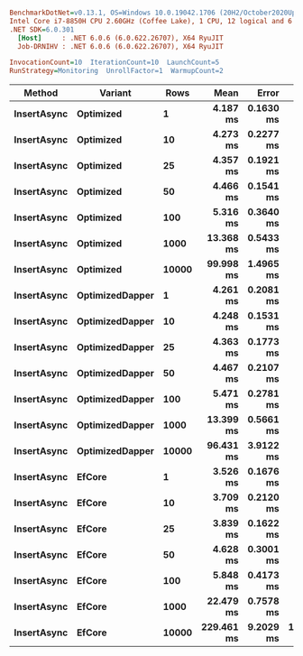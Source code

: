 ``` ini

BenchmarkDotNet=v0.13.1, OS=Windows 10.0.19042.1706 (20H2/October2020Update)
Intel Core i7-8850H CPU 2.60GHz (Coffee Lake), 1 CPU, 12 logical and 6 physical cores
.NET SDK=6.0.301
  [Host]     : .NET 6.0.6 (6.0.622.26707), X64 RyuJIT
  Job-DRNIHV : .NET 6.0.6 (6.0.622.26707), X64 RyuJIT

InvocationCount=10  IterationCount=10  LaunchCount=5  
RunStrategy=Monitoring  UnrollFactor=1  WarmupCount=2  

```
|      Method |         Variant |  Rows |       Mean |     Error |     StdDev |        Min |        Max |     Median |
|------------ |---------------- |------ |-----------:|----------:|-----------:|-----------:|-----------:|-----------:|
| **InsertAsync** |       **Optimized** |     **1** |   **4.187 ms** | **0.1630 ms** |  **0.3293 ms** |   **3.639 ms** |   **5.269 ms** |   **4.126 ms** |
| **InsertAsync** |       **Optimized** |    **10** |   **4.273 ms** | **0.2277 ms** |  **0.4600 ms** |   **3.666 ms** |   **5.929 ms** |   **4.164 ms** |
| **InsertAsync** |       **Optimized** |    **25** |   **4.357 ms** | **0.1921 ms** |  **0.3881 ms** |   **3.664 ms** |   **5.777 ms** |   **4.273 ms** |
| **InsertAsync** |       **Optimized** |    **50** |   **4.466 ms** | **0.1541 ms** |  **0.3113 ms** |   **3.938 ms** |   **5.452 ms** |   **4.450 ms** |
| **InsertAsync** |       **Optimized** |   **100** |   **5.316 ms** | **0.3640 ms** |  **0.7353 ms** |   **4.412 ms** |   **7.464 ms** |   **5.041 ms** |
| **InsertAsync** |       **Optimized** |  **1000** |  **13.368 ms** | **0.5433 ms** |  **1.0976 ms** |  **11.193 ms** |  **17.735 ms** |  **13.325 ms** |
| **InsertAsync** |       **Optimized** | **10000** |  **99.998 ms** | **1.4965 ms** |  **3.0230 ms** |  **94.210 ms** | **106.882 ms** |  **99.966 ms** |
| **InsertAsync** | **OptimizedDapper** |     **1** |   **4.261 ms** | **0.2081 ms** |  **0.4204 ms** |   **3.605 ms** |   **6.016 ms** |   **4.183 ms** |
| **InsertAsync** | **OptimizedDapper** |    **10** |   **4.248 ms** | **0.1531 ms** |  **0.3092 ms** |   **3.765 ms** |   **4.945 ms** |   **4.216 ms** |
| **InsertAsync** | **OptimizedDapper** |    **25** |   **4.363 ms** | **0.1773 ms** |  **0.3581 ms** |   **3.828 ms** |   **5.295 ms** |   **4.299 ms** |
| **InsertAsync** | **OptimizedDapper** |    **50** |   **4.467 ms** | **0.2107 ms** |  **0.4256 ms** |   **3.928 ms** |   **5.730 ms** |   **4.345 ms** |
| **InsertAsync** | **OptimizedDapper** |   **100** |   **5.471 ms** | **0.2781 ms** |  **0.5618 ms** |   **4.503 ms** |   **7.063 ms** |   **5.420 ms** |
| **InsertAsync** | **OptimizedDapper** |  **1000** |  **13.399 ms** | **0.5661 ms** |  **1.1435 ms** |  **11.727 ms** |  **17.230 ms** |  **13.072 ms** |
| **InsertAsync** | **OptimizedDapper** | **10000** |  **96.431 ms** | **3.9122 ms** |  **7.9028 ms** |  **84.186 ms** | **130.067 ms** |  **96.651 ms** |
| **InsertAsync** |          **EfCore** |     **1** |   **3.526 ms** | **0.1676 ms** |  **0.3387 ms** |   **3.020 ms** |   **4.791 ms** |   **3.441 ms** |
| **InsertAsync** |          **EfCore** |    **10** |   **3.709 ms** | **0.2120 ms** |  **0.4282 ms** |   **3.109 ms** |   **5.060 ms** |   **3.586 ms** |
| **InsertAsync** |          **EfCore** |    **25** |   **3.839 ms** | **0.1622 ms** |  **0.3277 ms** |   **3.338 ms** |   **4.817 ms** |   **3.762 ms** |
| **InsertAsync** |          **EfCore** |    **50** |   **4.628 ms** | **0.3001 ms** |  **0.6061 ms** |   **3.829 ms** |   **6.372 ms** |   **4.502 ms** |
| **InsertAsync** |          **EfCore** |   **100** |   **5.848 ms** | **0.4173 ms** |  **0.8429 ms** |   **4.741 ms** |   **9.789 ms** |   **5.676 ms** |
| **InsertAsync** |          **EfCore** |  **1000** |  **22.479 ms** | **0.7578 ms** |  **1.5307 ms** |  **20.283 ms** |  **28.129 ms** |  **22.015 ms** |
| **InsertAsync** |          **EfCore** | **10000** | **229.461 ms** | **9.2029 ms** | **18.5903 ms** | **191.449 ms** | **268.602 ms** | **232.845 ms** |
